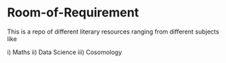 # Room-of-Requirement

This is a repo of different literary resources ranging from different subjects like 

i) Maths
ii) Data Science
iii) Cosomology
